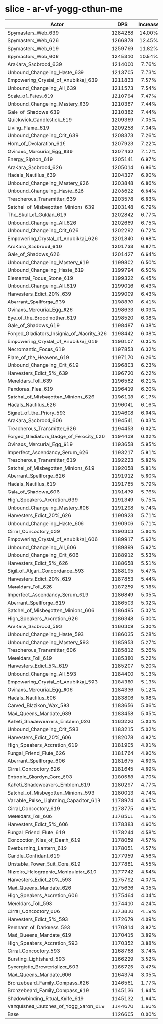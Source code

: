 # slice - ar-vf-yogg-cthun-me
| Actor | DPS | Increase |
|---|:---:|:---:|
|Spymasters_Web_639|1284288|14.00%|
|Spymasters_Web_626|1266878|12.45%|
|Spymasters_Web_619|1259769|11.82%|
|Spymasters_Web_606|1245310|10.54%|
|AraKara_Sacbrood_639|1214000|7.76%|
|Unbound_Changeling_Haste_639|1213705|7.73%|
|Empowering_Crystal_of_Anubikkaj_639|1211833|7.57%|
|Unbound_Changeling_All_639|1211573|7.54%|
|Scale_of_Fates_619|1210794|7.47%|
|Unbound_Changeling_Mastery_639|1210387|7.44%|
|Gale_of_Shadows_639|1210382|7.44%|
|Quickwick_Candlestick_619|1209369|7.35%|
|Living_Flame_619|1209258|7.34%|
|Unbound_Changeling_Crit_639|1208373|7.26%|
|Horn_of_Declaration_619|1207923|7.22%|
|Ovinaxs_Mercurial_Egg_639|1207432|7.17%|
|Energy_Siphon_619|1205141|6.97%|
|AraKara_Sacbrood_626|1205014|6.96%|
|Hadals_Nautilus_639|1204327|6.90%|
|Unbound_Changeling_Mastery_626|1203848|6.86%|
|Unbound_Changeling_Haste_626|1203622|6.84%|
|Treacherous_Transmitter_639|1203578|6.83%|
|Satchel_of_Misbegotten_Minions_639|1203148|6.79%|
|The_Skull_of_Guldan_619|1202842|6.77%|
|Unbound_Changeling_All_626|1202669|6.75%|
|Unbound_Changeling_Crit_626|1202292|6.72%|
|Empowering_Crystal_of_Anubikkaj_626|1201840|6.68%|
|AraKara_Sacbrood_619|1201733|6.67%|
|Gale_of_Shadows_626|1201427|6.64%|
|Unbound_Changeling_Mastery_619|1199802|6.50%|
|Unbound_Changeling_Haste_619|1199794|6.50%|
|Elemental_Focus_Stone_619|1199322|6.45%|
|Unbound_Changeling_All_619|1199016|6.43%|
|Harvesters_Edict_20%_639|1199009|6.43%|
|Aberrant_Spellforge_639|1198870|6.41%|
|Ovinaxs_Mercurial_Egg_626|1198633|6.39%|
|Eye_of_the_Broodmother_619|1198520|6.38%|
|Gale_of_Shadows_619|1198487|6.38%|
|Forged_Gladiators_Insignia_of_Alacrity_626|1198442|6.38%|
|Empowering_Crystal_of_Anubikkaj_619|1198107|6.35%|
|Necromantic_Focus_619|1197853|6.32%|
|Flare_of_the_Heavens_619|1197170|6.26%|
|Unbound_Changeling_Crit_619|1196803|6.23%|
|Harvesters_Edict_5%_639|1196720|6.22%|
|Mereldars_Toll_639|1196582|6.21%|
|Pandoras_Plea_619|1196419|6.20%|
|Satchel_of_Misbegotten_Minions_626|1196128|6.17%|
|Hadals_Nautilus_626|1196041|6.16%|
|Signet_of_the_Priory_593|1194608|6.04%|
|AraKara_Sacbrood_606|1194541|6.03%|
|Treacherous_Transmitter_626|1194453|6.02%|
|Forged_Gladiators_Badge_of_Ferocity_626|1194439|6.02%|
|Ovinaxs_Mercurial_Egg_619|1193658|5.95%|
|Imperfect_Ascendancy_Serum_626|1193217|5.91%|
|Treacherous_Transmitter_619|1192223|5.82%|
|Satchel_of_Misbegotten_Minions_619|1192058|5.81%|
|Aberrant_Spellforge_626|1191912|5.80%|
|Hadals_Nautilus_619|1191785|5.79%|
|Gale_of_Shadows_606|1191479|5.76%|
|High_Speakers_Accretion_639|1191349|5.75%|
|Unbound_Changeling_Mastery_606|1191298|5.74%|
|Harvesters_Edict_20%_626|1190923|5.71%|
|Unbound_Changeling_Haste_606|1190906|5.71%|
|Cirral_Concoctory_639|1190363|5.66%|
|Empowering_Crystal_of_Anubikkaj_606|1189917|5.62%|
|Unbound_Changeling_All_606|1189899|5.62%|
|Unbound_Changeling_Crit_606|1188912|5.53%|
|Harvesters_Edict_5%_626|1188658|5.51%|
|Sigil_of_Algari_Concordance_593|1188195|5.47%|
|Harvesters_Edict_20%_619|1187853|5.44%|
|Mereldars_Toll_626|1187259|5.38%|
|Imperfect_Ascendancy_Serum_619|1186849|5.35%|
|Aberrant_Spellforge_619|1186503|5.32%|
|Satchel_of_Misbegotten_Minions_606|1186495|5.32%|
|High_Speakers_Accretion_626|1186348|5.30%|
|AraKara_Sacbrood_593|1186309|5.30%|
|Unbound_Changeling_Haste_593|1186035|5.28%|
|Unbound_Changeling_Mastery_593|1185953|5.27%|
|Treacherous_Transmitter_606|1185812|5.26%|
|Mereldars_Toll_619|1185380|5.22%|
|Harvesters_Edict_5%_619|1185207|5.20%|
|Unbound_Changeling_All_593|1184400|5.13%|
|Empowering_Crystal_of_Anubikkaj_593|1184380|5.13%|
|Ovinaxs_Mercurial_Egg_606|1184336|5.12%|
|Hadals_Nautilus_606|1183806|5.08%|
|Carved_Blazikon_Wax_593|1183656|5.06%|
|Mad_Queens_Mandate_639|1183458|5.05%|
|Kaheti_Shadeweavers_Emblem_626|1183226|5.03%|
|Unbound_Changeling_Crit_593|1183215|5.02%|
|Harvesters_Edict_20%_606|1182078|4.92%|
|High_Speakers_Accretion_619|1181905|4.91%|
|Fungal_Friend_Flute_626|1181764|4.90%|
|Aberrant_Spellforge_606|1181675|4.89%|
|Cirral_Concoctory_626|1181645|4.89%|
|Entropic_Skardyn_Core_593|1180558|4.79%|
|Kaheti_Shadeweavers_Emblem_619|1180297|4.77%|
|Satchel_of_Misbegotten_Minions_593|1180013|4.74%|
|Variable_Pulse_Lightning_Capacitor_619|1178974|4.65%|
|Cirral_Concoctory_619|1178775|4.63%|
|Mereldars_Toll_606|1178501|4.61%|
|Harvesters_Edict_5%_606|1178383|4.60%|
|Fungal_Friend_Flute_619|1178244|4.58%|
|Concoction_Kiss_of_Death_619|1178059|4.57%|
|Everburning_Lantern_619|1178051|4.57%|
|Candle_Confidant_619|1177959|4.56%|
|Unstable_Power_Suit_Core_619|1177881|4.55%|
|Nizreks_Holographic_Manipulator_619|1177742|4.54%|
|Harvesters_Edict_20%_593|1175792|4.37%|
|Mad_Queens_Mandate_626|1175636|4.35%|
|High_Speakers_Accretion_606|1175464|4.34%|
|Mereldars_Toll_593|1174410|4.24%|
|Cirral_Concoctory_606|1173810|4.19%|
|Harvesters_Edict_5%_593|1172679|4.09%|
|Remnant_of_Darkness_593|1170814|3.92%|
|Mad_Queens_Mandate_619|1170415|3.89%|
|High_Speakers_Accretion_593|1170352|3.88%|
|Cirral_Concoctory_593|1168768|3.74%|
|Bursting_Lightshard_593|1166229|3.52%|
|Synergistic_Brewterializer_593|1165725|3.47%|
|Mad_Queens_Mandate_606|1164374|3.35%|
|Bronzebeard_Family_Compass_626|1146561|1.77%|
|Bronzebeard_Family_Compass_619|1145136|1.64%|
|Shadowbinding_Ritual_Knife_619|1145132|1.64%|
|Vanquished_Clutches_of_Yogg_Saron_619|1144670|1.60%|
|Base|1126605|0.00%|
